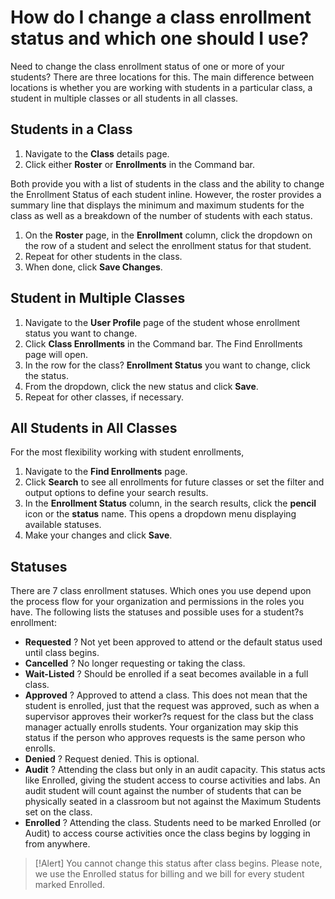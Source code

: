 # How do I change a class enrollment status and which one should I use?

Need to change the class enrollment status of one or more of your students? There are three locations for this. The main difference between locations is whether you are working with students in a particular class, a student in multiple classes or all students in all classes.

## Students in a Class
1. Navigate to the **Class** details page. 
1. Click either **Roster** or **Enrollments** in the Command bar. 

Both provide you with a list of students in the class and the ability to change the Enrollment Status of each student inline. However, the roster provides a summary line that displays the minimum and maximum students for the class as well as a breakdown of the number of students with each status. 

1. On the **Roster** page, in the **Enrollment** column, click the dropdown on the row of a student and select the enrollment status for that student. 
1. Repeat for other students in the class.
1. When done, click **Save Changes**.

## Student in Multiple Classes
1. Navigate to the **User Profile** page of the student whose enrollment status you want to change. 
1. Click **Class Enrollments** in the Command bar. The Find Enrollments page will open. 
1. In the row for the class? **Enrollment Status** you want to change, click the status. 
1. From the dropdown, click the new status and click **Save**. 
1. Repeat for other classes, if necessary.

## All Students in All Classes
For the most flexibility working with student enrollments, 
1. Navigate to the **Find Enrollments** page. 
1. Click **Search** to see all enrollments for future classes or set the filter and output options to define your search results. 
1. In the **Enrollment Status** column, in the search results, click the **pencil** icon or the **status** name. This opens a dropdown menu displaying available statuses.
1. Make your changes and click **Save**.

## Statuses
There are 7 class enrollment statuses. Which ones you use depend upon the process flow for your organization and permissions in the roles you have. The following lists the statuses and possible uses for a student?s enrollment:

- **Requested** ? Not yet been approved to attend or the default status used until class begins.
- **Cancelled** ? No longer requesting or taking the class.
- **Wait-Listed** ? Should be enrolled if a seat becomes available in a full class.
- **Approved** ? Approved to attend a class. This does not mean that the student is enrolled, just that the request was approved, such as when a supervisor approves their worker?s request for the class but the class manager actually enrolls students. Your organization may skip this status if the person who approves requests is the same person who enrolls.
- **Denied** ? Request denied. This is optional.
- **Audit** ? Attending the class but only in an audit capacity. This status acts like Enrolled, giving the student access to course activities and labs. An audit student will count against the number of students that can be physically seated in a classroom but not against the Maximum Students set on the class.
- **Enrolled** ? Attending the class. Students need to be marked Enrolled (or Audit) to access course activities once the class begins by logging in from anywhere. 

> [!Alert] You cannot change this status after class begins. Please note, we use the Enrolled status for billing and we bill for every student marked Enrolled.